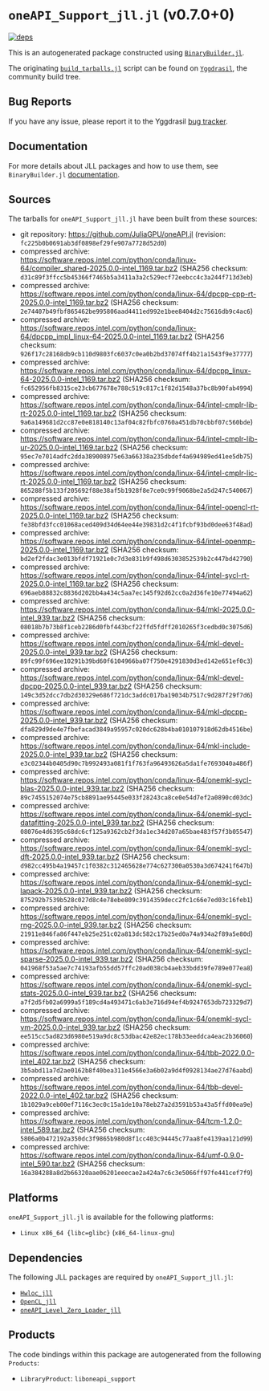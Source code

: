 # `oneAPI_Support_jll.jl` (v0.7.0+0)

[![deps](https://juliahub.com/docs/oneAPI_Support_jll/deps.svg)](https://juliahub.com/ui/Packages/General/oneAPI_Support_jll/)

This is an autogenerated package constructed using [`BinaryBuilder.jl`](https://github.com/JuliaPackaging/BinaryBuilder.jl).

The originating [`build_tarballs.jl`](https://github.com/JuliaPackaging/Yggdrasil/blob/1963a3079a9064bd985b4d5be9e028c1e05c36db/O/oneAPI_Support/build_tarballs.jl) script can be found on [`Yggdrasil`](https://github.com/JuliaPackaging/Yggdrasil/), the community build tree.

## Bug Reports

If you have any issue, please report it to the Yggdrasil [bug tracker](https://github.com/JuliaPackaging/Yggdrasil/issues).

## Documentation

For more details about JLL packages and how to use them, see `BinaryBuilder.jl` [documentation](https://docs.binarybuilder.org/stable/jll/).

## Sources

The tarballs for `oneAPI_Support_jll.jl` have been built from these sources:

* git repository: https://github.com/JuliaGPU/oneAPI.jl (revision: `fc225b0b0691ab3df0898ef29fe907a7728d52d0`)
* compressed archive: https://software.repos.intel.com/python/conda/linux-64/compiler_shared-2025.0.0-intel_1169.tar.bz2 (SHA256 checksum: `d31c89f3ffcc5b45366f7465b5a3411a3a2c529ecf72eebcc4c3a244f713d3eb`)
* compressed archive: https://software.repos.intel.com/python/conda/linux-64/dpcpp-cpp-rt-2025.0.0-intel_1169.tar.bz2 (SHA256 checksum: `2e74407b49fbf865462be995806aad4411ed992e1bee8404d2c75616db9c4ac6`)
* compressed archive: https://software.repos.intel.com/python/conda/linux-64/dpcpp_impl_linux-64-2025.0.0-intel_1169.tar.bz2 (SHA256 checksum: `926f17c28168db9cb110d9803fc6037c0ea0b2bd37074ff4b21a1543f9e37777`)
* compressed archive: https://software.repos.intel.com/python/conda/linux-64/dpcpp_linux-64-2025.0.0-intel_1169.tar.bz2 (SHA256 checksum: `fc652956fb8315ce23cb677678e788c519c817c1f82d1548a37bc8b90fab4994`)
* compressed archive: https://software.repos.intel.com/python/conda/linux-64/intel-cmplr-lib-rt-2025.0.0-intel_1169.tar.bz2 (SHA256 checksum: `9a6a149681d2cc87e0e818140c13af04c82fbfc0760a451db70cbbf07c560bde`)
* compressed archive: https://software.repos.intel.com/python/conda/linux-64/intel-cmplr-lib-ur-2025.0.0-intel_1169.tar.bz2 (SHA256 checksum: `95ec7e7014adfc2dda389008975e63a66338a235dbdef4a694989ed41ee5db75`)
* compressed archive: https://software.repos.intel.com/python/conda/linux-64/intel-cmplr-lic-rt-2025.0.0-intel_1169.tar.bz2 (SHA256 checksum: `865288f5b133f205692f88e38af5b1928f8e7ce0c99f9068be2a5d247c540067`)
* compressed archive: https://software.repos.intel.com/python/conda/linux-64/intel-opencl-rt-2025.0.0-intel_1169.tar.bz2 (SHA256 checksum: `fe38bfd3fcc01068aced409d34d64ee44e39831d2c4f1fcbf93bd0dee63f48ad`)
* compressed archive: https://software.repos.intel.com/python/conda/linux-64/intel-openmp-2025.0.0-intel_1169.tar.bz2 (SHA256 checksum: `bd2ef2fdac3e013bfdf71921e0c7d3e831b9f498d6303852539b2c447bd42790`)
* compressed archive: https://software.repos.intel.com/python/conda/linux-64/intel-sycl-rt-2025.0.0-intel_1169.tar.bz2 (SHA256 checksum: `696aeb88832c8836d202bb4a434c5aa7ec145f92d62cc0a2d36fe10e77494a62`)
* compressed archive: https://software.repos.intel.com/python/conda/linux-64/mkl-2025.0.0-intel_939.tar.bz2 (SHA256 checksum: `08018b7b73b8f1ceb2286d0fbf443bcf22ffd5fdff2010265f3cedbd0c3075d6`)
* compressed archive: https://software.repos.intel.com/python/conda/linux-64/mkl-devel-2025.0.0-intel_939.tar.bz2 (SHA256 checksum: `89fc99f696ee10291b39bd60f6104966ba07f750e4291830d3ed142e651ef0c3`)
* compressed archive: https://software.repos.intel.com/python/conda/linux-64/mkl-devel-dpcpp-2025.0.0-intel_939.tar.bz2 (SHA256 checksum: `149c3d52dcc7db2d30329e686f721dc3addc017ba19034b7517c9d287f29f7d6`)
* compressed archive: https://software.repos.intel.com/python/conda/linux-64/mkl-dpcpp-2025.0.0-intel_939.tar.bz2 (SHA256 checksum: `dfa829d9de4e7fbefacad3849a95957c020dc628b4ba010107918d62db4516be`)
* compressed archive: https://software.repos.intel.com/python/conda/linux-64/mkl-include-2025.0.0-intel_939.tar.bz2 (SHA256 checksum: `e3c02344b0405d90c7b992493a081f1f763fa96493626a5da1fe7693040a486f`)
* compressed archive: https://software.repos.intel.com/python/conda/linux-64/onemkl-sycl-blas-2025.0.0-intel_939.tar.bz2 (SHA256 checksum: `89c7455152074e75cb8891ae95445e033f28243ca8ce0e54d7ef2a0890cd03dc`)
* compressed archive: https://software.repos.intel.com/python/conda/linux-64/onemkl-sycl-datafitting-2025.0.0-intel_939.tar.bz2 (SHA256 checksum: `08076e4d6395c68dc6cf125a9362cb2f3da1ec34d207a65bae483f57f3b05547`)
* compressed archive: https://software.repos.intel.com/python/conda/linux-64/onemkl-sycl-dft-2025.0.0-intel_939.tar.bz2 (SHA256 checksum: `d982cc495b4a19457c1f0382c312465628e774c627300a0530a3d674241f647b`)
* compressed archive: https://software.repos.intel.com/python/conda/linux-64/onemkl-sycl-lapack-2025.0.0-intel_939.tar.bz2 (SHA256 checksum: `875292b7539b528c027d8c4e78ebe809c3914359decc2fc1c66e7ed03c16feb1`)
* compressed archive: https://software.repos.intel.com/python/conda/linux-64/onemkl-sycl-rng-2025.0.0-intel_939.tar.bz2 (SHA256 checksum: `21911e846fa86f447eb25e251c02a813dc582c17b25ed0a74a934a2f89a5e80d`)
* compressed archive: https://software.repos.intel.com/python/conda/linux-64/onemkl-sycl-sparse-2025.0.0-intel_939.tar.bz2 (SHA256 checksum: `041968f53a5ae7c74193afb55dd57ffc20ad038cb4aeb33bdd39fe789e077ea8`)
* compressed archive: https://software.repos.intel.com/python/conda/linux-64/onemkl-sycl-stats-2025.0.0-intel_939.tar.bz2 (SHA256 checksum: `a7f2d5fb02a6999a5f189cd4a493471c6ab3e716d94ef4b9247653db723329d7`)
* compressed archive: https://software.repos.intel.com/python/conda/linux-64/onemkl-sycl-vm-2025.0.0-intel_939.tar.bz2 (SHA256 checksum: `ee515cc5ad823d6980e519a9dc8c53dbac42e82ec178b33eeddca4eac2b36060`)
* compressed archive: https://software.repos.intel.com/python/conda/linux-64/tbb-2022.0.0-intel_402.tar.bz2 (SHA256 checksum: `3b5abd11a7d2ae0162b8f40bea311e4566e3a6b02a9d4f0928134ae27d76aabd`)
* compressed archive: https://software.repos.intel.com/python/conda/linux-64/tbb-devel-2022.0.0-intel_402.tar.bz2 (SHA256 checksum: `1b1029a9ceb00ef7116c3ec0c15a1de10a78eb27a2d3591b53a43a5ffd00ea9e`)
* compressed archive: https://software.repos.intel.com/python/conda/linux-64/tcm-1.2.0-intel_589.tar.bz2 (SHA256 checksum: `5806a0b472192a350dc3f9865b980d8f1cc403c94445c77aa8fe4139aa121d99`)
* compressed archive: https://software.repos.intel.com/python/conda/linux-64/umf-0.9.0-intel_590.tar.bz2 (SHA256 checksum: `16a384288a8d2b66320aae06201eeecae2a424a7c6c3e5066ff97fe441cef7f9`)

## Platforms

`oneAPI_Support_jll.jl` is available for the following platforms:

* `Linux x86_64 {libc=glibc}` (`x86_64-linux-gnu`)

## Dependencies

The following JLL packages are required by `oneAPI_Support_jll.jl`:

* [`Hwloc_jll`](https://github.com/JuliaBinaryWrappers/Hwloc_jll.jl)
* [`OpenCL_jll`](https://github.com/JuliaBinaryWrappers/OpenCL_jll.jl)
* [`oneAPI_Level_Zero_Loader_jll`](https://github.com/JuliaBinaryWrappers/oneAPI_Level_Zero_Loader_jll.jl)

## Products

The code bindings within this package are autogenerated from the following `Products`:

* `LibraryProduct`: `liboneapi_support`
